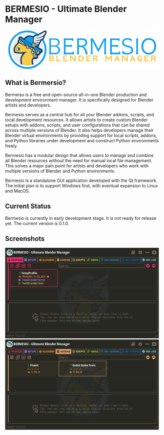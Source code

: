 # BERMESIO - Ultimate Blender Manager
![Bermesio_Banner.png](docs%2Fdocs%2Fimages%2FBermesio_Banner.png)
## What is Bermersio?
Bermeiso is a free and open-source all-in-one Blender production and development environment manager. It is specifically designed for Blender artists and developers.

Bermesio serves as a central hub for all your Blender addons, scripts, and local development resources. It allows artists to create custom Blender setups with addons, scripts, and user configurations that can be shared across multiple versions of Blender. It also helps developers manage their Blender virtual environments by providing support for local scripts, addons, and Python libraries under development and construct Python environments freely.

Bermesio has a modular design that allows users to manage and combine all Blender resources without the need for manual local file management. This solves a major pain point for artists and developers who work with multiple versions of Blender and Python environments.

Bermesio is a standalone GUI application developed with the Qt framework. The initial plan is to support Windows first, with eventual expansion to Linux and MacOS.
## Current Status
Bermesio is currently in early development stage. It is not ready for release yet. The current version is 0.1.0.
## Screenshots
![screenshot01.png](docs%2Fdocs%2Fimages%2Fscreenshot01.png)![screenshot02.png](docs%2Fdocs%2Fimages%2Fscreenshot02.png)